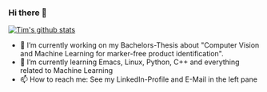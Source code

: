 ### Hi there 👋

[![Tim's github stats](https://github-readme-stats.vercel.app/api?username=tim-hilt&theme=radical)](https://github.com/anuraghazra/github-readme-stats)

- 🔭 I’m currently working on my Bachelors-Thesis about "Computer Vision and Machine Learning for marker-free product identification".
- 🌱 I’m currently learning Emacs, Linux, Python, C++ and everything related to Machine Learning
- 📫 How to reach me: See my LinkedIn-Profile and E-Mail in the left pane
